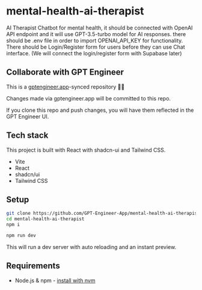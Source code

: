 # mental-health-ai-therapist

AI Therapist Chatbot for mental health, it should be connected with OpenAI API endpoint and it will use GPT-3.5-turbo model for AI responses. there should be .env file in order to import OPENAI_API_KEY for functionality. There should be Login/Register form for users before they can use Chat interface. (We will connect the login/register form with Supabase later)

## Collaborate with GPT Engineer

This is a [gptengineer.app](https://gptengineer.app)-synced repository 🌟🤖

Changes made via gptengineer.app will be committed to this repo.

If you clone this repo and push changes, you will have them reflected in the GPT Engineer UI.

## Tech stack

This project is built with React with shadcn-ui and Tailwind CSS.

- Vite
- React
- shadcn/ui
- Tailwind CSS

## Setup

```sh
git clone https://github.com/GPT-Engineer-App/mental-health-ai-therapist.git
cd mental-health-ai-therapist
npm i
```

```sh
npm run dev
```

This will run a dev server with auto reloading and an instant preview.

## Requirements

- Node.js & npm - [install with nvm](https://github.com/nvm-sh/nvm#installing-and-updating)
